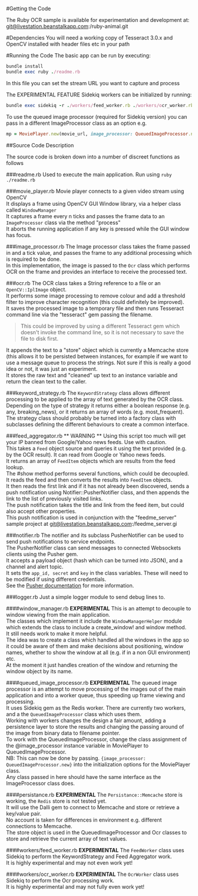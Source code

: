 #Getting the Code

The Ruby OCR sample is available for experimentation and development at:
git@livestation.beanstalkapp.com:/ruby-animal.git

#Dependencies
You will need a working copy of Tesseract 3.0.x and OpenCV installed with header files etc in your path
 
#Running the Code
The basic app can be run by executing:
```ruby
bundle install
bundle exec ruby ./readme.rb
```

In this file you can set the stream URL you want to capture and process

The EXPERIMENTAL FEATURE Sidekiq workers can be initialized by running:
```ruby
bundle exec sidekiq -r ./workers/feed_worker.rb ./workers/ocr_worker.rb
```
To use the queued image processor (required for Sidekiq version) you can pass in a different ImageProcessor class as an option e.g.
```ruby
mp = MoviePlayer.new(movie_url, image_processor: QueuedImageProcessor.new)
```

##Source Code Description

The source code is broken down into a number of discreet functions as follows

###readme.rb
Used to execute the main application. Run using `ruby ./readme.rb`

###movie_player.rb
Movie player connects to a given video stream using OpenCV  
It displays a frame using OpenCV GUI Window library, via a helper class called `WindowManager`  
It captures a frame every n ticks and passes the frame data to an `ImageProcessor` class via the method "process"  
It aborts the running application if any key is pressed while the GUI window has focus.
  
###image_processor.rb
The Image processor class takes the frame passed in and a tick value, and passes the frame to any additional processing which is required to be done.  
In this implementation, the image is passed to the `Ocr` class which performs OCR on the frame and provides an interface to receive the processed text.

###ocr.rb
The OCR class takes a String reference to a file or an `OpenCV::IplImage` object.  
It performs some image processing to remove colour and add a threshold filter to improve character recognition (this could definitely be improved).  
It saves the processed image to a temporary file and then runs Tesseract command line via the "tesseract" gem passing the filename.  
> This could be improved by using a different Tesseract gem which doesn't invoke the command line, so it is not necessary to save the file to disk first.  

It appends the text to a "store" object which is currently a Memcache store (this allows it to be persisted between instances, for example if we want to use a message queue to process the strings. Not sure if this is really a good idea or not, it was just an experiment.  
It stores the raw text and "cleaned" up  text to an instance variable and return the clean text to the caller.

###keyword_strategy.rb
The `KeywordStrategy` class allows different processing to be applied to the array of text generated by the OCR class.  
Depending on the type of strategy it returns either a boolean response (e.g. any, breaking_news), or it returns an array of words (e.g. most_frequent).  
The strategy class should probably be turned into a factory class with subclasses defining the different behaviours to create a common interface.

###feed_aggregator.rb
** WARNING ** Using this script too much will get your IP banned from Google/Yahoo news feeds. Use with caution.  
This takes a `Feed` object source and queries it using the text provided (e.g. by the OCR result). It can read from Google or Yahoo news feeds.  
It returns an array of `FeedItem` objects which are results from the feed lookup.  
The #show method performs several functions, which could be decoupled.
It reads the feed and then converts the results into `FeedItem` objects.  
It then reads the first link and if it has not already been discovered, sends a push notification using Notifier::PusherNotifier class, and then appends the link to the list of previously visited links.  
The push notification takes the title and link from the feed item, but could also accept other properties.  
This push notification is used in conjunction with the "feedme_server" sample project at git@livestation.beanstalkapp.com:/feedme_server.gi

###notifier.rb
The notifier and its subclass PusherNotifier can be used to send push notifications to service endpoints.  
The PusherNotifier class can send messages to connected Websockets clients using the Pusher gem.  
It accepts a payload object (hash which can be turned into JSON), and a channel and alert topic.  
It sets the `app_id, secret` and `key` in the class variables. These will need to be modified if using different credentials.  
See the [Pusher documentation](http://www.pusher.com/docs) for more information.  

###logger.rb
Just a simple logger module to send debug lines to.

####window_manager.rb **EXPERIMENTAL**
This is an attempt to decouple to window viewing from the main application.  
The classes which implement it include the `WindowManagerHelper` module which extends the class to include a create_window! and window method.  
It still needs work to make it more helpful.  
The idea was to create a class which handled all the windows in the app so it could be aware of them and make decisions about positioning, window names, whether to show the window at all (e.g. if in a non GUI environment) etc.  
At the moment it just handles creation of the window and returning the window object by its name.  

####queued_image_processor.rb **EXPERIMENTAL**
The queued image processor is an attempt to move processing of the images out of the main application and into a worker queue, thus speeding up frame viewing and processing.  
It uses Sidekiq gem as the Redis worker. There are currently two workers, and a the `QueuedImageProcessor` class which uses them.  
Working with workers changes the design a fair amount, adding a persistence layer to store the results and changing the passing around of the image from binary data to filename pointer.  
To work with the QueuedImageProcessor, change the class assignment of the @image_processor instance variable in MoviePlayer to QueuedImageProcessor.  
NB: This can now be done by passing.  `{image_processor: QueuedImageProcessor.new}` into the initialization options for the MoviePlayer class.  
Any class passed in here should have the same interface as the ImageProcessor class does.

####persistance.rb **EXPERIMENTAL**
The `Persistance::Memcache` store is working, the `Redis` store is not tested yet.  
It will use the Dalli gem to connect to Memcache and store or retrieve a key/value pair.  
No account is taken for differences in environment e.g. different connections to Memcache.  
The store object is used in the QueuedImageProcessor and Ocr classes to store and retrieve the current array of text values.  

####workers/feed_worker.rb **EXPERIMENTAL**
The `FeedWorker` class uses Sidekiq to perform the KeywordStrategy and Feed Aggregator work.  
It is highly experimental and may not even work yet!

####workers/ocr_worker.rb **EXPERIMENTAL**
The `OcrWorker` class uses Sidekiq to perform the Ocr processing work.  
It is highly experimental and may not fully even work yet!